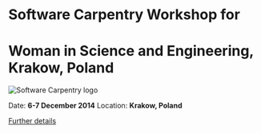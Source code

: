 
Software Carpentry Workshop for
===============================
Woman in Science and Engineering, Krakow, Poland
=========================================
![Software Carpentry logo](http://software-carpentry.org/img/software-carpentry-banner.png "Software Carpentry logo")

  Date:  **6-7 December 2014**
Location: **Krakow, Poland**

[Further details](http://apawlik.github.io/2014-12-06-wise-krakow/)
